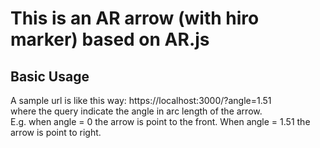 # This is an AR arrow (with hiro marker) based on AR.js


## Basic Usage

A sample url is like this way: https://localhost:3000/?angle=1.51 <br/>
where the query indicate the angle in arc length of the arrow. <br/>
E.g. when angle = 0 the arrow is point to the front.
When angle = 1.51 the arrow is point to right.
